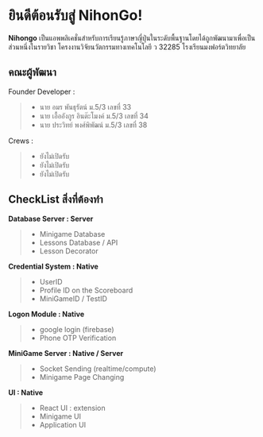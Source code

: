 # ยินดีต้อนรับสู่ NihonGo!
**Nihongo** เป็นแอพพลิเคชั่นสำหรับการเรียนรู้ภาษาญี่ปุ่นในระดับพื้นฐานโดยได้ถูกพัฒนามาเพื่อเป็นส่วนหนึ่งในรายวิชา โครงงานวิจัยนวัตกรรมทางเทคโนโลยี ว 32285 โรงเรียนมงฟอร์ตวิทยาลัย
## คณะผู้พัฒนา
Founder Developer :
> - นาย อมร พันธุรัตน์ ม.5/3 เลขที่ 33
> - นาย เอื้ออังกูร อินต๊ะโมงค์ ม.5/3 เลขที่ 34
> - นาย ประวิทย์ พงศ์พิพัฒน์ ม.5/3 เลขที่ 38

Crews :
> - ยังไม่เปิดรับ
> - ยังไม่เปิดรับ
> - ยังไม่เปิดรับ

## CheckList สิ่งที่ต้องทำ
**Database Server : Server**
> - Minigame Database
> - Lessons Database / API
> - Lesson Decorator

**Credential System : Native**
> - UserID
> - Profile ID on the Scoreboard
> - MiniGameID / TestID

**Logon Module : Native**
> - google login (firebase)
> - Phone OTP Verification

**MiniGame Server : Native / Server**
> - Socket Sending (realtime/compute)
> - Minigame Page Changing 

**UI : Native**
> - React UI : extension
> - Minigame UI
> - Application UI

